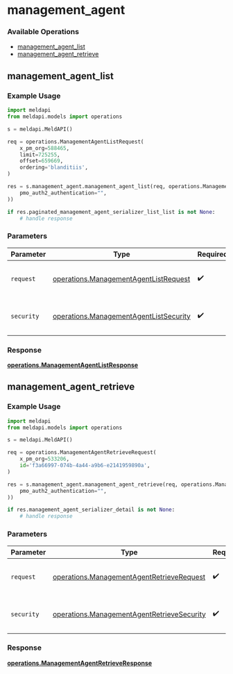 # management_agent

### Available Operations

* [management_agent_list](#management_agent_list)
* [management_agent_retrieve](#management_agent_retrieve)

## management_agent_list

### Example Usage

```python
import meldapi
from meldapi.models import operations

s = meldapi.MeldAPI()

req = operations.ManagementAgentListRequest(
    x_pm_org=588465,
    limit=725255,
    offset=659669,
    ordering='blanditiis',
)

res = s.management_agent.management_agent_list(req, operations.ManagementAgentListSecurity(
    pmo_auth2_authentication="",
))

if res.paginated_management_agent_serializer_list_list is not None:
    # handle response
```

### Parameters

| Parameter                                                                                        | Type                                                                                             | Required                                                                                         | Description                                                                                      |
| ------------------------------------------------------------------------------------------------ | ------------------------------------------------------------------------------------------------ | ------------------------------------------------------------------------------------------------ | ------------------------------------------------------------------------------------------------ |
| `request`                                                                                        | [operations.ManagementAgentListRequest](../../models/operations/managementagentlistrequest.md)   | :heavy_check_mark:                                                                               | The request object to use for the request.                                                       |
| `security`                                                                                       | [operations.ManagementAgentListSecurity](../../models/operations/managementagentlistsecurity.md) | :heavy_check_mark:                                                                               | The security requirements to use for the request.                                                |


### Response

**[operations.ManagementAgentListResponse](../../models/operations/managementagentlistresponse.md)**


## management_agent_retrieve

### Example Usage

```python
import meldapi
from meldapi.models import operations

s = meldapi.MeldAPI()

req = operations.ManagementAgentRetrieveRequest(
    x_pm_org=533206,
    id='f3a66997-074b-4a44-a9b6-e2141959890a',
)

res = s.management_agent.management_agent_retrieve(req, operations.ManagementAgentRetrieveSecurity(
    pmo_auth2_authentication="",
))

if res.management_agent_serializer_detail is not None:
    # handle response
```

### Parameters

| Parameter                                                                                                | Type                                                                                                     | Required                                                                                                 | Description                                                                                              |
| -------------------------------------------------------------------------------------------------------- | -------------------------------------------------------------------------------------------------------- | -------------------------------------------------------------------------------------------------------- | -------------------------------------------------------------------------------------------------------- |
| `request`                                                                                                | [operations.ManagementAgentRetrieveRequest](../../models/operations/managementagentretrieverequest.md)   | :heavy_check_mark:                                                                                       | The request object to use for the request.                                                               |
| `security`                                                                                               | [operations.ManagementAgentRetrieveSecurity](../../models/operations/managementagentretrievesecurity.md) | :heavy_check_mark:                                                                                       | The security requirements to use for the request.                                                        |


### Response

**[operations.ManagementAgentRetrieveResponse](../../models/operations/managementagentretrieveresponse.md)**

